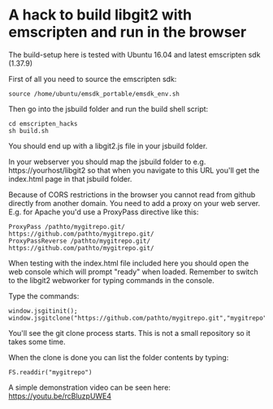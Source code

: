 A hack to build libgit2 with emscripten and run in the browser
==============================================================

The build-setup here is tested with Ubuntu 16.04 and latest emscripten sdk (1.37.9)

First of all you need to source the emscripten sdk:

    source /home/ubuntu/emsdk_portable/emsdk_env.sh

Then go into the jsbuild folder and run the build shell script:

    cd emscripten_hacks
    sh build.sh

You should end up with a libgit2.js file in your jsbuild folder.

In your webserver you should map the jsbuild folder to e.g. https://yourhost/libgit2 so that when you navigate to this URL you'll get the index.html page in that jsbuild folder.

Because of CORS restrictions in the browser you cannot read from github directly from another domain. You need to add a proxy on your web server. E.g. for Apache you'd use a ProxyPass directive like this:

    ProxyPass /pathto/mygitrepo.git/ https://github.com/pathto/mygitrepo.git/
    ProxyPassReverse /pathto/mygitrepo.git/ https://github.com/pathto/mygitrepo.git/

When testing with the index.html file included here you should open the web console which will prompt "ready" when loaded. Remember to switch to the libgit2 webworker for typing commands in the console.

Type the commands:

    window.jsgitinit();
    window.jsgitclone("https://github.com/pathto/mygitrepo.git","mygitrepo");

You'll see the git clone process starts. This is not a small repository so it takes some time.

When the clone is done you can list the folder contents by typing:

    FS.readdir("mygitrepo")

A simple demonstration video can be seen here: https://youtu.be/rcBluzpUWE4
